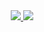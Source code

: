 <div align="center">
  <a href="https://github.com/ShadowsS01">
    <img src="https://github-readme-stats.vercel.app/api?username=ShadowsS01&theme=midnight-purple&show_icons=true&count_private=true" />
    <img src="https://github-readme-stats.vercel.app/api/top-langs/?username=ShadowsS01&theme=midnight-purple&layout=compact&count_private=true&langs_count=5" />
  </a>
</div>
